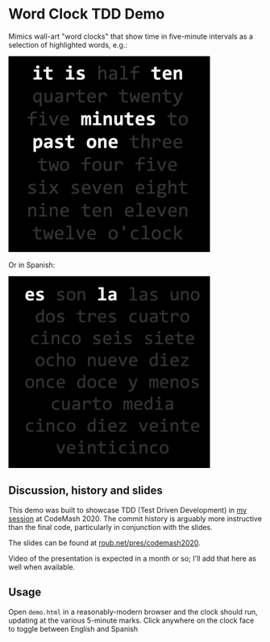 # Word Clock TDD Demo

Mimics wall-art "word clocks" that show time in five-minute intervals as a selection of highlighted words, e.g.:

![english word clock][english]

Or in Spanish:

![spanish word clock][spanish]

## Discussion, history and slides

This demo was built to showcase TDD (Test Driven Development) in [my session][sesh] at CodeMash 2020. The commit history is arguably
more instructive than the final code, particularly in conjunction with the slides.

The slides can be found at [roub.net/pres/codemash2020][slides].

Video of the presentation is expected in a month or so; I'll add that here as well when available.

## Usage

Open `demo.html` in a reasonably-modern  browser  and the clock should run, updating at the various 5-minute marks. Click anywhere on the clock face to toggle between English and Spanish

[english]: images/english.png
[spanish]: images/spanish.png
[sesh]: https://www.codemash.org/session-details/?id=145401
[slides]: http://roub.net/pres/codemash2020/
